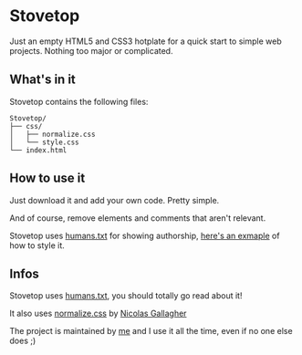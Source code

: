 Stovetop
========

Just an empty HTML5 and CSS3 hotplate for a quick start to simple web projects. Nothing too major or complicated.


## What's in it

Stovetop contains the following files:

```
Stovetop/
├── css/
│   ├── normalize.css
│   └── style.css
└── index.html
```


## How to use it

Just download it and add your own code. Pretty simple.

And of course, remove elements and comments that aren't relevant.

Stovetop uses [humans.txt](http://humanstxt.org/) for showing authorship, [here's an exmaple](http://humanstxt.org/Standard.html) of how to style it.


## Infos
Stovetop uses [humans.txt](http://humanstxt.org/), you should totally go read about it!

It also uses [normalize.css](https://github.com/necolas/normalize.css) by [Nicolas Gallagher](https://github.com/necolas)

The project is maintained by [me](https://github.com/South-Paw) and I use it all the time, even if no one else does ;)

